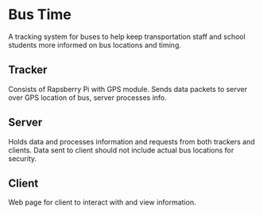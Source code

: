 # Bus Time

A tracking system for buses to help keep transportation staff and school students more informed on bus locations and timing.

## Tracker
Consists of Rapsberry Pi with GPS module. Sends data packets to server over GPS location of bus, server processes info.

## Server
Holds data and processes information and requests from both trackers and clients.
Data sent to client should not include actual bus locations for security.

## Client
Web page for client to interact with and view information.